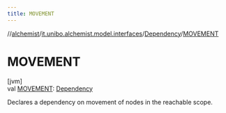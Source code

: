 ```yaml
---
title: MOVEMENT
---
```

//[alchemist](../../../index.html)/[it.unibo.alchemist.model.interfaces](../index.html)/[Dependency](index.html)/[MOVEMENT](-m-o-v-e-m-e-n-t.html)



# MOVEMENT



[jvm]\
val [MOVEMENT](-m-o-v-e-m-e-n-t.html): [Dependency](index.html)



Declares a dependency on movement of nodes in the reachable scope.




